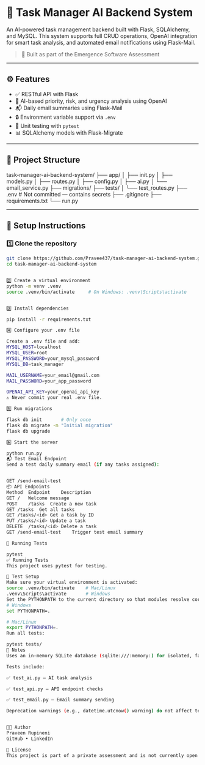 # 🧠 Task Manager AI Backend System

An AI-powered task management backend built with Flask, SQLAlchemy, and MySQL. This system supports full CRUD operations, OpenAI integration for smart task analysis, and automated email notifications using Flask-Mail.

> 🚀 Built as part of the Emergence Software Assessment

---

## ⚙️ Features

- ✅ RESTful API with Flask
- 🧠 AI-based priority, risk, and urgency analysis using OpenAI
- 📬 Daily email summaries using Flask-Mail
- 🔒 Environment variable support via `.env`
- 🧪 Unit testing with `pytest`
- 📊 SQLAlchemy models with Flask-Migrate

---

## 📁 Project Structure

task-manager-ai-backend-system/
├── app/
│ ├── init.py
│ ├── models.py
│ ├── routes.py
│ ├── config.py
│ ├── ai.py
│ └── email_service.py
├── migrations/
├── tests/
│ └── test_routes.py
├── .env # Not committed — contains secrets
├── .gitignore
├── requirements.txt
└── run.py


---

## 🔧 Setup Instructions

### 1️⃣ Clone the repository

```bash
git clone https://github.com/Pravee437/task-manager-ai-backend-system.git
cd task-manager-ai-backend-system


2️⃣ Create a virtual environment
python -m venv .venv
source .venv/bin/activate     # On Windows: .venv\Scripts\activate


3️⃣ Install dependencies

pip install -r requirements.txt

4️⃣ Configure your .env file

Create a .env file and add:
MYSQL_HOST=localhost
MYSQL_USER=root
MYSQL_PASSWORD=your_mysql_password
MYSQL_DB=task_manager

MAIL_USERNAME=your_email@gmail.com
MAIL_PASSWORD=your_app_password

OPENAI_API_KEY=your_openai_api_key
⚠️ Never commit your real .env file.

5️⃣ Run migrations

flask db init       # Only once
flask db migrate -m "Initial migration"
flask db upgrade

6️⃣ Start the server

python run.py
📬 Test Email Endpoint
Send a test daily summary email (if any tasks assigned):


GET /send-email-test
📦 API Endpoints
Method	Endpoint	Description
GET	/	Welcome message
POST	/tasks	Create a new task
GET	/tasks	Get all tasks
GET	/tasks/<id>	Get a task by ID
PUT	/tasks/<id>	Update a task
DELETE	/tasks/<id>	Delete a task
GET	/send-email-test	Trigger test email summary

🧪 Running Tests

pytest
✅ Running Tests
This project uses pytest for testing.

🔧 Test Setup
Make sure your virtual environment is activated:
source .venv/bin/activate    # Mac/Linux
.venv\Scripts\activate       # Windows
Set the PYTHONPATH to the current directory so that modules resolve correctly:
# Windows
set PYTHONPATH=.

# Mac/Linux
export PYTHONPATH=.
Run all tests:

pytest tests/
🧪 Notes
Uses an in-memory SQLite database (sqlite:///:memory:) for isolated, fast tests.

Tests include:

✅ test_ai.py – AI task analysis

✅ test_api.py – API endpoint checks

✅ test_email.py – Email summary sending

Deprecation warnings (e.g., datetime.utcnow() warning) do not affect test results but may be addressed in future updates.


👨‍💻 Author
Praveen Rupineni
GitHub • LinkedIn

📄 License
This project is part of a private assessment and is not currently open for commercial use.
